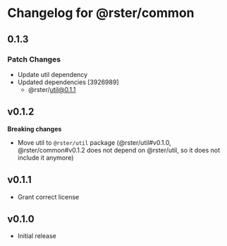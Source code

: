 # Changelog for @rster/common

## 0.1.3

### Patch Changes

- Update util dependency
- Updated dependencies [3926989]
  - @rster/util@0.1.1

## v0.1.2

**Breaking changes**

- Move util to `@rster/util` package (@rster/util#v0.1.0, @rster/common#v0.1.2 does not depend on @rster/util, so it does not include it anymore)

## v0.1.1

- Grant correct license

## v0.1.0

- Initial release
